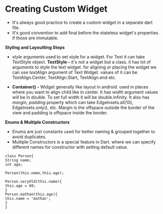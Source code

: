 # Creating Custom Widget

 * It's always good practice to create a custom widget in a separate dart file.
 * It's good convention to add final before the stateless widget's properties if those are immutable.
 
 **Styling and Layoutting Steps**
 
  * *style* arguments used to set style for a widget. For Text it can take TextStyle object. **TextStyle -** it's not a widget but a class. it has lot of arguments to style the text widget. for aligning or placing the widget we can use *textAlign* argument of Text Widget. values of it can be TextAlign.Center, TextAlign.Start, TextAlign.end etc.
  
  * **Container() -** Widget generally like layout in android. used in places where you want to align child like in center. It has *width* argument values will be in double. To set full width it will be double.infinity. It also has *margin, padding* property which can take EdgeInsets.all(10), EdgeInsets.only(), etc. Margin is the offspace outside the border of the view and padding is offspace inside the border.
  
 **Enums & Multiple Constructors**
 
  * Enums are just constants used for better naming & grouped together to avoid duplicates.
  * Multiple Constructors is a special feature in Dart. where we can specify different names for constructor with setting default value.
  
  ```
  class Person{
  String name;
  int age;
  
  Person(this.name,this.age);
  
  Person.veryOld(this.name){
  this.age = 60;
  }
  Person.mathan(this.age){
  this.name = 'mathan';
  }
  }
  ```
  

